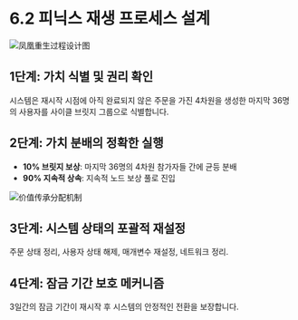 # 6.2 피닉스 재생 프로세스 설계

![凤凰重生过程设计图](/images/图16.svg)

## 1단계: 가치 식별 및 권리 확인

시스템은 재시작 시점에 아직 완료되지 않은 주문을 가진 4차원을 생성한 마지막 36명의 사용자를 사이클 브릿지 그룹으로 식별합니다.

## 2단계: 가치 분배의 정확한 실행

- **10% 브릿지 보상**: 마지막 36명의 4차원 참가자들 간에 균등 분배
- **90% 지속적 상속**: 지속적 노드 보상 풀로 진입

![价值传承分配机制](/images/图22.svg)

## 3단계: 시스템 상태의 포괄적 재설정

주문 상태 정리, 사용자 상태 해제, 매개변수 재설정, 네트워크 정리.

## 4단계: 잠금 기간 보호 메커니즘

3일간의 잠금 기간이 재시작 후 시스템의 안정적인 전환을 보장합니다.